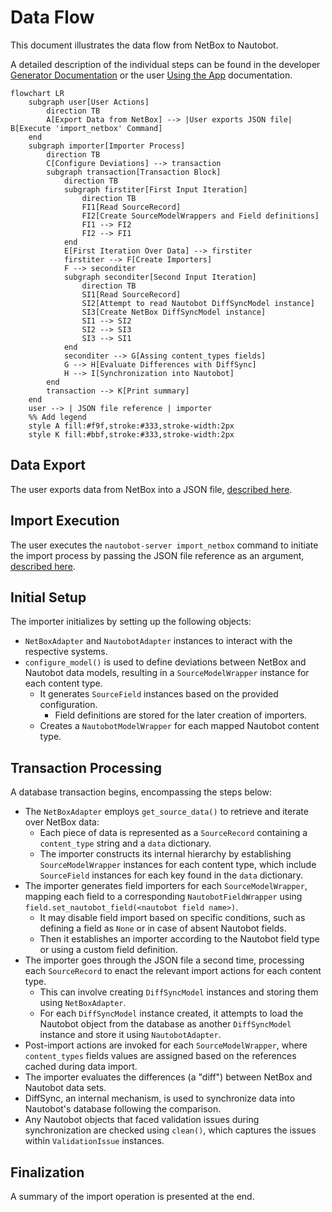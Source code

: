 # Data Flow

This document illustrates the data flow from NetBox to Nautobot.

A detailed description of the individual steps can be found in the developer [Generator Documentation](./generator.md#stages) or the user [Using the App](../user/app_use_cases.md) documentation.

```mermaid
flowchart LR
    subgraph user[User Actions]
        direction TB
        A[Export Data from NetBox] --> |User exports JSON file| B[Execute 'import_netbox' Command]
    end
    subgraph importer[Importer Process]
        direction TB
        C[Configure Deviations] --> transaction
        subgraph transaction[Transaction Block]
            direction TB
            subgraph firstiter[First Input Iteration]
                direction TB
                FI1[Read SourceRecord]
                FI2[Create SourceModelWrappers and Field definitions]
                FI1 --> FI2
                FI2 --> FI1
            end
            E[First Iteration Over Data] --> firstiter
            firstiter --> F[Create Importers]
            F --> seconditer
            subgraph seconditer[Second Input Iteration]
                direction TB
                SI1[Read SourceRecord]
                SI2[Attempt to read Nautobot DiffSyncModel instance]
                SI3[Create NetBox DiffSyncModel instance]
                SI1 --> SI2
                SI2 --> SI3
                SI3 --> SI1
            end
            seconditer --> G[Assing content_types fields]
            G --> H[Evaluate Differences with DiffSync]
            H --> I[Synchronization into Nautobot]
        end
        transaction --> K[Print summary]
    end
    user --> | JSON file reference | importer
    %% Add legend
    style A fill:#f9f,stroke:#333,stroke-width:2px
    style K fill:#bbf,stroke:#333,stroke-width:2px
```

## Data Export

The user exports data from NetBox into a JSON file, [described here](../user/app_use_cases.md#getting-a-data-export-from-netbox).
   
## Import Execution

The user executes the `nautobot-server import_netbox` command to initiate the import process by passing the JSON file reference as an argument, [described here](../user/app_use_cases.md#importing-data-into-nautobot).

## Initial Setup

The importer initializes by setting up the following objects:

- `NetBoxAdapter` and `NautobotAdapter` instances to interact with the respective systems.
- `configure_model()` is used to define deviations between NetBox and Nautobot data models, resulting in a `SourceModelWrapper` instance for each content type.
    - It generates `SourceField` instances based on the provided configuration.
        - Field definitions are stored for the later creation of importers.
    - Creates a `NautobotModelWrapper` for each mapped Nautobot content type.

## Transaction Processing

A database transaction begins, encompassing the steps below:

- The `NetBoxAdapter` employs `get_source_data()` to retrieve and iterate over NetBox data:
    - Each piece of data is represented as a `SourceRecord` containing a `content_type` string and a `data` dictionary.
    - The importer constructs its internal hierarchy by establishing `SourceModelWrapper` instances for each content type, which include `SourceField` instances for each key found in the `data` dictionary.
- The importer generates field importers for each `SourceModelWrapper`, mapping each field to a corresponding `NautobotFieldWrapper` using `field.set_nautobot_field(<nautobot field name>)`.
    - It may disable field import based on specific conditions, such as defining a field as `None` or in case of absent Nautobot fields.
    - Then it establishes an importer according to the Nautobot field type or using a custom field definition.
- The importer goes through the JSON file a second time, processing each `SourceRecord` to enact the relevant import actions for each content type.
    - This can involve creating `DiffSyncModel` instances and storing them using `NetBoxAdapter`.
    - For each `DiffSyncModel` instance created, it attempts to load the Nautobot object from the database as another `DiffSyncModel` instance and store it using `NautobotAdapter`.
- Post-import actions are invoked for each `SourceModelWrapper`, where `content_types` fields values are assigned based on the references cached during data import.
- The importer evaluates the differences (a "diff") between NetBox and Nautobot data sets.
- DiffSync, an internal mechanism, is used to synchronize data into Nautobot's database following the comparison.
- Any Nautobot objects that faced validation issues during synchronization are checked using `clean()`, which captures the issues within `ValidationIssue` instances.

## Finalization

A summary of the import operation is presented at the end.
